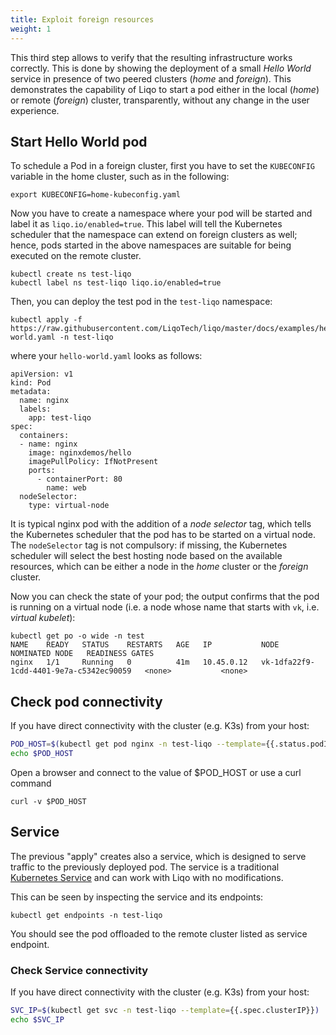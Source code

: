 ```yaml
---
title: Exploit foreign resources 
weight: 1
---
```


This third step allows to verify that the resulting infrastructure works correctly.
This is done by showing the deployment of a small *Hello World*  service in presence of two peered clusters (*home* and *foreign*).
This demonstrates the capability of Liqo to start a pod either in the local (*home*) or remote (*foreign*) cluster, transparently, without any change in the user experience.

## Start Hello World pod

To schedule a Pod in a foreign cluster, first you have to set the `KUBECONFIG` variable in the home cluster, such as in the following:

```shell script
export KUBECONFIG=home-kubeconfig.yaml
```

Now you have to create a namespace where your pod will be started and label it as ```liqo.io/enabled=true```. This label will tell the Kubernetes scheduler that the namespace can extend on foreign clusters as well; hence, pods started in the above namespaces are suitable for being executed on the remote cluster.

```
kubectl create ns test-liqo
kubectl label ns test-liqo liqo.io/enabled=true
```

Then, you can deploy the test pod in the `test-liqo` namespace:

```
kubectl apply -f https://raw.githubusercontent.com/LiqoTech/liqo/master/docs/examples/hello-world.yaml -n test-liqo
```

where your `hello-world.yaml` looks as follows:

```
apiVersion: v1
kind: Pod
metadata:
  name: nginx
  labels:
    app: test-liqo
spec:
  containers:
  - name: nginx
    image: nginxdemos/hello
    imagePullPolicy: IfNotPresent
    ports:
      - containerPort: 80
        name: web
  nodeSelector:
    type: virtual-node
```

It is typical nginx pod with the addition of a *node selector* tag, which tells the Kubernetes scheduler that the pod has to be started on a virtual node.
The `nodeSelector` tag is not compulsory: if missing, the Kubernetes scheduler will select the best hosting node based on the available resources, which can be either a node in the *home* cluster or the *foreign* cluster.

Now you can check the state of your pod; the output confirms that the pod is running on a virtual node (i.e. a node whose name that starts with `vk`, i.e. *virtual kubelet*):

```
kubectl get po -o wide -n test
NAME    READY   STATUS    RESTARTS   AGE   IP           NODE                                      NOMINATED NODE   READINESS GATES
nginx   1/1     Running   0          41m   10.45.0.12   vk-1dfa22f9-1cdd-4401-9e7a-c5342ec90059   <none>           <none>
```


## Check pod connectivity 

If you have direct connectivity with the cluster (e.g. K3s) from your host:

```bash
POD_HOST=$(kubectl get pod nginx -n test-liqo --template={{.status.podIP}})
echo $POD_HOST
```
Open a browser and connect to the value of $POD_HOST or use a curl command

```
curl -v $POD_HOST
```

<!-- TODO: split this section in two: the first case if you have direct connectivity, the second case in which you are working on a remote cluster. -->


## Service

The previous "apply" creates also a service, which is designed to serve traffic to the previously deployed pod.
The service is a traditional [Kubernetes Service](https://kubernetes.io/docs/concepts/services-networking/service/) and can work with Liqo with no modifications.

This can be seen by inspecting the service and its endpoints:

```kubectl get endpoints -n test-liqo```

You should see the pod offloaded to the remote cluster listed as service endpoint.

<!-- TODO: report the output of this command -->


### Check Service connectivity 

If you have direct connectivity with the cluster (e.g. K3s) from your host:

```bash
SVC_IP=$(kubectl get svc -n test-liqo --template={{.spec.clusterIP}})
echo $SVC_IP
```

<!-- TODO:  add a 'curl' command or something like that that shows that the pod returns the expected page. Show that the command is exactly the same in either cases (i.e., when the pod is local, when the pod is remote) -->







